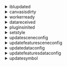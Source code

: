 <details><summary>iblupdated</summary>
<div>
<br/>

环境光更新事件。

参数属性：

| 属性名           |  类型           |   值 |
|  ------         | :----:  | ----  |
|type     | String          |   "iblupdated"  |
|target   | VectorTileLayer |   this     |

</div>
</details>


<details><summary>canvasisdirty</summary>
<div>
<br/>

画布产生绘制的事件。

参数属性：

| 属性名           |  类型           |   值 |
|  ------         | :----:  | ----  |
|type     | String          |   "canvasisdirty"  |
|target   | VectorTileLayer |   this     |

</div>
</details>


<details><summary>workerready</summary>
<div>
<br/>

worker准备就绪事件。

参数属性：

| 属性名           |  类型           |   值 |
|  ------         | :----:  | ----  |
|type     | String          |   "workerready"  |
|target   | VectorTileLayer |   this     |

</div>
</details>


<details><summary>datareceived</summary>
<div>
<br/>

获取到瓦片数据事件。

参数属性：

| 属性名           |  类型           |   值 |
|  ------         | :----:  | ----  |
|type     | String          |   "datareceived"  |
|target   | VectorTileLayer |   this     |

</div>
</details>


<details><summary>pluginsinited</summary>
<div>
<br/>

渲染插件初始化结束事件。

参数属性：

| 属性名           |  类型           |   值 |
|  ------         | :----:  | ----  |
|type     | String          |   "pluginsinited"  |
|target   | VectorTileLayer |   this     |

</div>
</details>


<details><summary>setstyle</summary>
<div>
<br/>

设置样式事件。

参数属性：

| 属性名           |  类型           |   值 |
|  ------         | :----:  | ----  |
|type     | String          |   "dataerror"  |
|target   | VectorTileLayer |   this     |
|styles   | Object[] |   样式对象     |
|computedStyles   | Object[] |   Feature样式对象     |

</div>
</details>


<details><summary>updatesceneconfig</summary>
<div>
<br/>

updatesceneconfig事件。

参数属性：

| 属性名           |  类型           |   值 |
|  ------         | :----:  | ----  |
|type     | String          |   "updatesceneconfig"  |
|target   | VectorTileLayer |   this                  |
|index    | Number          |   样式序号              |
|sceneConfig | Object          |   scene config对象     |

</div>
</details>


<details><summary>updatefeaturesceneconfig</summary>
<div>
<br/>

updatefeaturesceneconfig事件。

参数属性：

| 属性名           |  类型           |   值 |
|  ------         | :----:  | ----  |
|type     | String          |   "updatesceneconfig"  |
|target   | VectorTileLayer |   this                  |
|index    | Number          |   Feature样式序号        |
|styleIdx | Number          |   Feature渲染插件序号    |
|sceneConfig | Object          |   scene config对象     |

</div>
</details>


<details><summary>updatedataconfig</summary>
<div>
<br/>

updatedataconfig事件。

参数属性：

| 属性名           |  类型           |   值 |
|  ------         | :----:  | ----  |
|type     | String          |   "updatedataconfig"  |
|target   | VectorTileLayer |   this                  |
|index    | Number          |   样式序号              |
|dataConfig | Object        |   data config对象     |

</div>
</details>


<details><summary>updatefeaturesdataconfig</summary>
<div>
<br/>

updatefeaturesdataconfig事件。

参数属性：

| 属性名           |  类型           |   值 |
|  ------         | :----:  | ----  |
|type     | String          |   "updatesdataconfig"  |
|target   | VectorTileLayer |   this                  |
|index    | Number          |   Feature样式序号        |
|styleIdx | Number          |   Feature渲染插件序号    |
|dataConfig | Object        |   data config对象     |

</div>
</details>


<details><summary>updatesymbol</summary>
<div>
<br/>

updatesymbol事件。

参数属性：

| 属性名           |  类型           |   值 |
|  ------         | :----:  | ----  |
|type     | String          |   "updatesymbol"  |
|target   | VectorTileLayer |   this            |
|index    | Number          |   样式序号        |
|symbol   | Object          |   symbol对象      |

</div>
</details>

